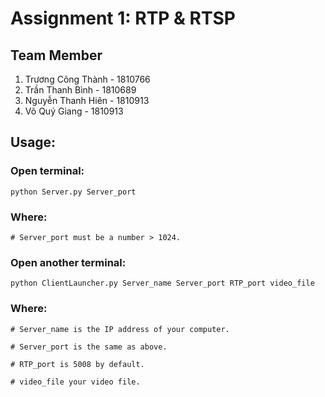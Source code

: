 # Assignment 1: RTP & RTSP

## Team Member
1. Trương Công Thành - 1810766
2. Trần Thanh Bình - 1810689
3. Nguyễn Thanh Hiên - 1810913
4. Võ Quý Giang - 1810913

## Usage:

### Open terminal:

    python Server.py Server_port

### Where:

    # Server_port must be a number > 1024.

### Open another terminal:

    python ClientLauncher.py Server_name Server_port RTP_port video_file

### Where: 

    # Server_name is the IP address of your computer.

    # Server_port is the same as above.

    # RTP_port is 5008 by default.

    # video_file your video file.